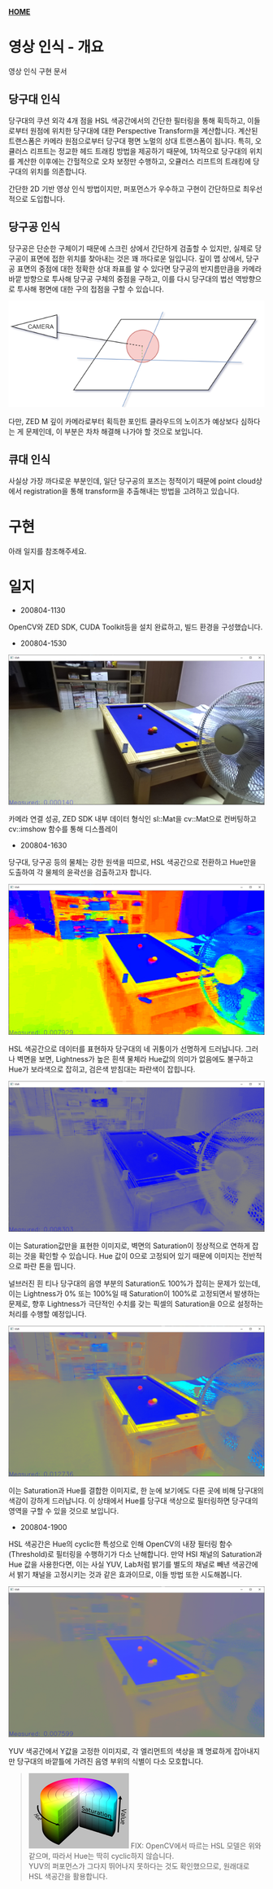 [**HOME**](/README.md)

# 영상 인식 - 개요

영상 인식 구현 문서

## 당구대 인식

당구대의 쿠션 외각 4개 점을 HSL 색공간에서의 간단한 필터링을 통해 획득하고, 이들로부터 원점에 위치한 당구대에 대한 Perspective Transform을 계산합니다. 계산된 트랜스폼은 카메라 원점으로부터 당구대 평면 노멀의 상대 트랜스폼이 됩니다. 특히, 오큘러스 리프트는 정교한 헤드 트래킹 방법을 제공하기 때문에, 1차적으로 당구대의 위치를 계산한 이후에는 간헐적으로 오차 보정만 수행하고, 오큘러스 리프트의 트래킹에 당구대의 위치를 의존합니다.

간단한 2D 기반 영상 인식 방법이지만, 퍼포먼스가 우수하고 구현이 간단하므로 최우선적으로 도입합니다.

## 당구공 인식


당구공은 단순한 구체이기 때문에 스크린 상에서 간단하게 검출할 수 있지만, 실제로 당구공이 표면에 접한 위치를 찾아내는 것은 꽤 까다로운 일입니다. 깊이 맵 상에서, 당구공 표면의 중점에 대한 정확한 상대 좌표를 알 수 있다면 당구공의 반지름만큼을 카메라 바깥 방향으로 투사해 당구공 구체의 중점을 구하고, 이를 다시 당구대의 법선 역방향으로 투사해 평면에 대한 구의 접점을 구할 수 있습니다.

![](2020-08-03-22-23-02.png)

다만, ZED M 깊이 카메라로부터 획득한 포인트 클라우드의 노이즈가 예상보다 심하다는 게 문제인데, 이 부분은 차차 해결해 나가야 할 것으로 보입니다.

## 큐대 인식

사실상 가장 까다로운 부분인데, 일단 당구공의 포즈는 정적이기 때문에 point cloud상에서 registration을 통해 transform을 추출해내는 방법을 고려하고 있습니다.

# 구현

아래 일지를 참조해주세요. 

# 일지

- 200804-1130

OpenCV와 ZED SDK, CUDA Toolkit등을 설치 완료하고, 빌드 환경을 구성했습니다.

- 200804-1530

![](2020-08-04-18-51-32.png)

카메라 연결 성공, ZED SDK 내부 데이터 형식인 sl::Mat을 cv::Mat으로 컨버팅하고 cv::imshow 함수를 통해 디스플레이

- 200804-1630

당구대, 당구공 등의 물체는 강한 원색을 띠므로, HSL 색공간으로 전환하고 Hue만을 도출하여 각 물체의 윤곽선을 검출하고자 합니다.

![](2020-08-04-18-52-56.png)

HSL 색공간으로 데이터를 표현하자 당구대의 네 귀퉁이가 선명하게 드러납니다. 그러나 벽면을 보면, Lightness가 높은 흰색 물체라 Hue값의 의미가 없음에도 불구하고 Hue가 보라색으로 잡히고, 검은색 받침대는 파란색이 잡힙니다.

![](2020-08-04-18-54-09.png)

이는 Saturation값만을 표현한 이미지로, 벽면의 Saturation이 정상적으로 연하게 잡히는 것을 확인할 수 있습니다. Hue 값이 0으로 고정되어 있기 때문에 이미지는 전반적으로 파란 톤을 띱니다.

널브러진 흰 티나 당구대의 음영 부분의 Saturation도 100%가 잡히는 문제가 있는데, 이는 Lightness가 0% 또는 100%일 때 Saturation이 100%로 고정되면서 발생하는 문제로, 향후 Lightness가 극단적인 수치를 갖는 픽셀의 Saturation을 0으로 설정하는 처리를 수행할 예정입니다.

![](2020-08-04-18-55-40.png)

이는 Saturation과 Hue를 결합한 이미지로, 한 눈에 보기에도 다른 곳에 비해 당구대의 색감이 강하게 드러납니다. 이 상태에서 Hue를 당구대 색상으로 필터링하면 당구대의 영역을 구할 수 있을 것으로 보입니다.

- 200804-1900

HSL 색공간은 Hue의 cyclic한 특성으로 인해 OpenCV의 내장 필터링 함수(Threshold)로 필터링을 수행하기가 다소 난해합니다. 만약 HSI 채널의 Saturation과 Hue 값을 사용한다면, 이는 사실 YUV, Lab처럼 밝기를 별도의 채널로 빼낸 색공간에서 밝기 채널을 고정시키는 것과 같은 효과이므로, 이들 방법 또한 시도해봅니다.

![](2020-08-04-19-34-12.png)

YUV 색공간에서 Y값을 고정한 이미지로, 각 엘리먼트의 색상을 꽤 명료하게 잡아내지만 당구대의 바깥틀에 가려진 음영 부위의 식별이 다소 모호합니다. 

> ![](2020-08-04-19-40-04.png)
> FIX: OpenCV에서 따르는 HSL 모델은 위와 같으며, 따라서 Hue는 딱히 cyclic하지 않습니다. 
> <br> YUV의 퍼포먼스가 그다지 뛰어나지 못하다는 것도 확인했으므로, 원래대로 HSL 색공간을 활용합니다.
